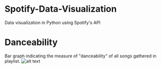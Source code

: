 # Spotify-Data-Visualization
Data visualization in Python using Spotify's API

# Danceability 
Bar graph indicating the measure of "danceability" of all songs gathered in playlist.
![alt text](https://github.com/harshnoiise/Spotify-Data-Visualization/danceability.png)
